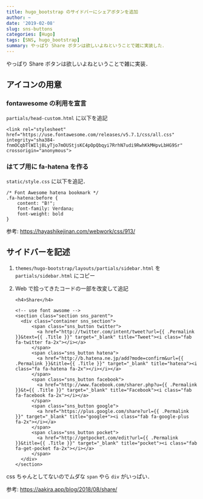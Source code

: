 ```yaml
---
title: hugo_bootstrap のサイドバーにシェアボタンを追加
author: ~
date: '2019-02-08'
slug: sns-buttons
categories: [Hugo]
tags: [SNS, hugo_bootstrap]
summary: やっぱり Share ボタンは欲しいよねということで雑に実装した．
---
```


やっぱり Share ボタンは欲しいよねということで雑に実装．

## アイコンの用意

### fontawesome の利用を宣言

`partials/head-custom.html` に以下を追記

```{html}
<link rel="stylesheet" href="https://use.fontawesome.com/releases/v5.7.1/css/all.css" integrity="sha384-fnmOCqbTlWIlj8LyTjo7mOUStjsKC4pOpQbqyi7RrhN7udi9RwhKkMHpvLbHG9Sr" crossorigin="anonymous">
```

### はてブ用に fa-hatena を作る

`static/style.css` に以下を追記．

```{css}
/* Font Awesome hatena bookmark */
.fa-hatena:before {
    content: "B!";
    font-family: Verdana;
    font-weight: bold
}
```

参考: https://hayashikejinan.com/webwork/css/913/


## サイドバーを記述

1. `themes/hugo-bootstrap/layouts/partials/sidebar.html` を `partials/sidebar.html` にコピー
1. Web で拾ってきたコードの一部を改変して追記

    ```{html}
    <h4>Share</h4>
    
    <!-- use font awsome -->
    <section class="section sns_parent">
      <div class="container sns_section">
          <span class="sns_button twitter">
            <a href="http://twitter.com/intent/tweet?url={{ .Permalink }}&text={{ .Title }}" target="_blank" title="Tweet"><i class="fab fa-twitter fa-2x"></i></a>
          </span>
          <span class="sns_button hatena">
            <a href="http://b.hatena.ne.jp/add?mode=confirm&url={{ .Permalink }}&title={{ .Title }}" target="_blank" title="hatena"><i class="fa fa-hatena fa-2x"></i></i></a>
          </span>
          <span class="sns_button facebook">
            <a href="http://www.facebook.com/sharer.php?u={{ .Permalink }}&t={{ .Title }}" target="_blank" title="Facebook"><i class="fab fa-facebook fa-2x"></i></a>
          </span>
          <span class="sns_button google">
            <a href="https://plus.google.com/share?url={{ .Permalink }}" target="_blank" title="google+"><i class="fab fa-google-plus fa-2x"></i></a>
          </span>
          <span class="sns_button pocket">
            <a href="http://getpocket.com/edit?url={{ .Permalink }}&title={{ .Title }}" target="_blank" title="pocket"><i class="fab fa-get-pocket fa-2x"></i></a>
          </span>
      </div>
    </section>
    ```

css ちゃんとしてないのでムダな `span` やら `div` がいっぱい．

参考: https://aakira.app/blog/2018/08/share/


